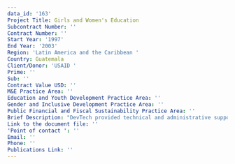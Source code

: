 ```yaml
---
data_id: '163'
Project Title: Girls and Women's Education
Subcontract Number: ''
Contract Number: ''
Start Year: '1997'
End Year: '2003'
Region: 'Latin America and the Caribbean '
Country: Guatemala
Client/Donor: 'USAID '
Prime: ''
Sub: ''
Contract Value USD: ''
M&E Practice Area: ''
Education and Youth Development Practice Area: ''
Gender and Inclusive Development Practice Area: ''
Public Financial and Fiscal Sustainability Practice Area: ''
Brief Description: "DevTech provided technical and administrative support services to the USAID Bureau of Economic Growth, Agriculture, and Trade, Office of Women in Development (EGAT/WID) in support of Girls' and Women's Education (GWE) Activity Objectives. DevTech assisted EGAT/WID in monitoring the Girls' and Women's Education Initiative; developing effective communications among relevant stakeholders; and documenting programs and products developed concerning the initiative. To accomplish these goals, DevTech:\r\n\r\nPlanned, coordinated, and participated in meetings, workshops, and related events;\r\nProvided technical and administrative assistance to Missions (Ghana, Guatemala, Peru, and Morocco), including participating in the assessment, design, and evaluation of current and proposed GWE programs;\r\nWrote or assisted with the development of reports, studies, and concept papers; and\r\nDeveloped and maintained reference materials on the GWE initiative.\r\n DevTech provided technical and administrative support services to the USAID Bureau of Economic Growth, Agriculture, and Trade, Office of Women in Development (EGAT/WID) in support of Girls' and Women's Education (GWE) Activity Objectives. DevTech assisted EGAT/WID in monitoring the Girls' and Women's Education Initiative; developing effective communications among relevant stakeholders; and documenting programs and products developed concerning the initiative. To accomplish these goals, DevTech:\r\n\r\n>Planned, coordinated, and participated in meetings, workshops, and related events;\r\n>Provided technical and administrative assistance to Missions (Ghana, Guatemala, Peru, and Morocco), including participating in the assessment, design, and evaluation of current and proposed GWE programs;\r\n>Wrote or assisted with the development of reports, studies, and concept papers; and\r\n>Developed and maintained reference materials on the GWE initiative.\r\n "
Link to the document file: ''
'Point of contact ': ''
Email: ''
Phone: ''
Publications Link: ''
---
```

